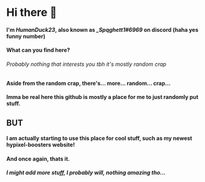 # Hi there 👋

#### I'm *HumanDuck23*, also known as *_Spqghett1#6969* on discord (haha yes funny number)
#### What can you find here?
###### Probably nothing that interests you tbh it's mostly random crap
#### Aside from the random crap, there's... more... random... crap...
#### Imma be real here this github is mostly a place for me to just randomly put stuff.
## BUT
#### I am actually starting to use this place for cool stuff, such as my newest hypixel-boosters website!
#### And once again, thats it.
##### I might add more stuff, I probably will, nothing amazing tho...
<!--
**HumanDuck23/HumanDuck23** is a ✨ _special_ ✨ repository because its `README.md` (this file) appears on your GitHub profile.

Here are some ideas to get you started:

- 🔭 I’m currently working on ...
- 🌱 I’m currently learning ...
- 👯 I’m looking to collaborate on ...
- 🤔 I’m looking for help with ...
- 💬 Ask me about ...
- 📫 How to reach me: ...
- 😄 Pronouns: ...
- ⚡ Fun fact: ...
-->
